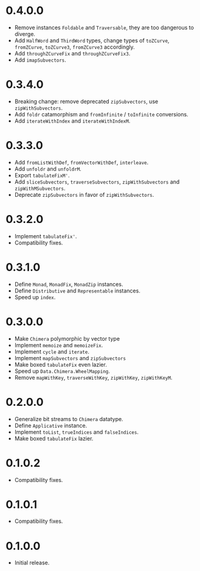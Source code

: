 # 0.4.0.0

* Remove instances `Foldable` and `Traversable`, they are too dangerous to diverge.
* Add `HalfWord` and `ThirdWord` types,
  change types of `toZCurve`, `fromZCurve`, `toZCurve3`, `fromZCurve3` accordingly.
* Add `throughZCurveFix` and `throughZCurveFix3`.
* Add `imapSubvectors`.

# 0.3.4.0

* Breaking change: remove deprecated `zipSubvectors`, use `zipWithSubvectors`.
* Add `foldr` catamorphism and `fromInfinite` / `toInfinite` conversions.
* Add `iterateWithIndex` and `iterateWithIndexM`.

# 0.3.3.0

* Add `fromListWithDef`, `fromVectorWithDef`, `interleave`.
* Add `unfoldr` and `unfoldrM`.
* Export `tabulateFixM'`.
* Add `sliceSubvectors`, `traverseSubvectors`, `zipWithSubvectors` and `zipWithMSubvectors`.
* Deprecate `zipSubvectors` in favor of `zipWithSubvectors`.

# 0.3.2.0

* Implement `tabulateFix'`.
* Compatibility fixes.

# 0.3.1.0

* Define `Monad`, `MonadFix`, `MonadZip` instances.
* Define `Distributive` and `Representable` instances.
* Speed up `index`.

# 0.3.0.0

* Make `Chimera` polymorphic by vector type
* Implement `memoize` and `memoizeFix`.
* Implement `cycle` and `iterate`.
* Implement `mapSubvectors` and `zipSubvectors`
* Make boxed `tabulateFix` even lazier.
* Speed up `Data.Chimera.WheelMapping`.
* Remove `mapWithKey`, `traverseWithKey`, `zipWithKey`, `zipWithKeyM`.

# 0.2.0.0

* Generalize bit streams to `Chimera` datatype.
* Define `Applicative` instance.
* Implement `toList`, `trueIndices` and `falseIndices`.
* Make boxed `tabulateFix` lazier.

# 0.1.0.2

* Compatibility fixes.

# 0.1.0.1

* Compatibility fixes.

# 0.1.0.0

* Initial release.
